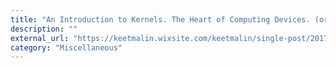 ```yaml
---
title: "An Introduction to Kernels. The Heart of Computing Devices. (original)"
description: ""
external_url: "https://keetmalin.wixsite.com/keetmalin/single-post/2017/08/24/An-Introduction-to-Kernels-The-Heart-of-Computing-Devices"
category: "Miscellaneous"
---
```

